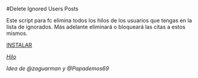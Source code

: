 #Delete Ignored Users Posts

Este script para fc elimina todos los hilos de los usuarios que tengas en la lista de ignorados.
Más adelante eliminará o bloqueará las citas a estos mismos.

[INSTALAR](https://github.com/Pytness/fc-script/raw/master/src/deleteIgnoredUsersPosts/index.user.js)

*[Hilo](https://www.forocoches.com/foro/showthread.php?t=6745999)*

*Idea de @zaguarman y @Papademos69*
